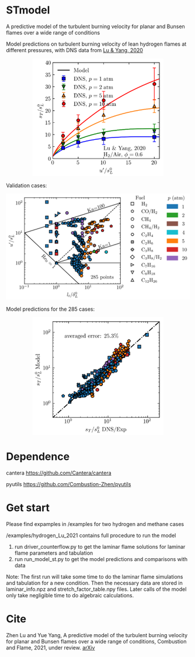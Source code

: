 # STmodel
A predictive model of the turbulent burning velocity for planar and Bunsen flames over a wide range of conditions

Model predictions on turbulent burning velocity of lean hydrogen flames at different pressures, with DNS data from [Lu & Yang, 2020](https://doi.org/10.1016/j.proci.2020.06.162)
<p align="center">
<img src="./data/fig/fig_model_st_Lu2020.png" width="360">
</p>

Validation cases:
<p align="center">
<img src="./data/fig/fig_diagram.png" width="560">
</p>

Model predictions for the 285 cases:
<p align="center">
<img src="./data/fig/fig_st_predictions.png" width="360">
</p>

# Dependence
cantera
https://github.com/Cantera/cantera

pyutils
https://github.com/Combustion-Zhen/pyutils

# Get start
Please find expamples in /examples for two hydrogen and methane cases

/examples/hydrogen_Lu_2021 contains full procedure to run the model
1. run driver_counterflow.py to get the laminar flame solutions for laminar flame parameters and tabulation
2. run run_model_st.py to get the model predictions and comparisons with data

Note: The first run will take some time to do the laminar flame simulations and tabulation for a new condition. Then the necessary data are stored in laminar_info.npz and stretch_factor_table.npy files. Later calls of the model only take negligible time to do algebraic calculations.

# Cite
Zhen Lu and Yue Yang, A predictive model of the turbulent burning velocity for planar and Bunsen flames over a wide range of conditions, Combustion and Flame, 2021, under review. [arXiv](https://arxiv.org/abs/2103.11337)
